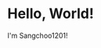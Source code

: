 # Hello, World!
I'm Sangchoo1201!

<!---
sangchoo1201/sangchoo1201 is a ✨ special ✨ repository because its `README.md` (this file) appears on your GitHub profile.
You can click the Preview link to take a look at your changes.
--->
